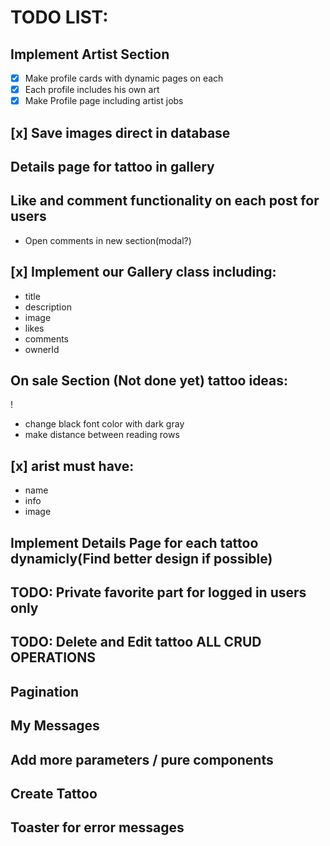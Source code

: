 # TODO LIST:

## Implement Artist Section

- [x] Make profile cards with dynamic pages on each
- [x] Each profile includes his own art
- [x] Make Profile page including artist jobs

## [x] Save images direct in database

## Details page for tattoo in gallery

## Like and comment functionality on each post for users

- Open comments in new section(modal?)

## [x] Implement our Gallery class including:

- title
- description
- image
- likes
- comments
- ownerId

## On sale Section (Not done yet) tattoo ideas:

!

- change black font color with dark gray
- make distance between reading rows

## [x] arist must have:

- name
- info
- image

## Implement Details Page for each tattoo dynamicly(Find better design if possible)

## TODO: Private favorite part for logged in users only

## TODO: Delete and Edit tattoo ALL CRUD OPERATIONS

## Pagination

## My Messages

## Add more parameters / pure components

## Create Tattoo

## Toaster for error messages
